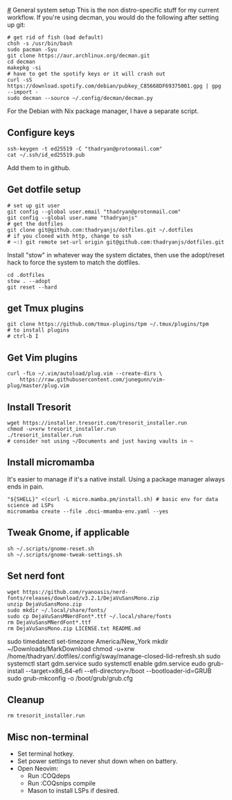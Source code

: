 [#](#) General system setup
This is the non distro-specific stuff for my current workflow. If you're using decman, you would do the following after setting up git:

```
# get rid of fish (bad default)
chsh -s /usr/bin/bash
sudo pacman -Syu
git clone https://aur.archlinux.org/decman.git
cd decman
makepkg -si
# have to get the spotify keys or it will crash out
curl -sS https://download.spotify.com/debian/pubkey_C85668DF69375001.gpg | gpg --import -
sudo decman --source ~/.config/decman/decman.py
```

For the Debian with Nix package manager, I have a separate script.

## Configure keys
```
ssh-keygen -t ed25519 -C "thadryan@protonmail.com"
cat ~/.ssh/id_ed25519.pub
```

Add them to in github.

## Get dotfile setup
```
# set up git user
git config --global user.email "thadryan@protonmail.com"
git config --global user.name "thadryanjs"
# get the dotfiles
git clone git@github.com:thadryanjs/dotfiles.git ~/.dotfiles
# if you cloned with http, change to ssh
# ~:) git remote set-url origin git@github.com:thadryanjs/dotfiles.git

```
Install "stow" in whatever way the system dictates, then use the adopt/reset hack to force the system to match the dotfiles.
```
cd .dotfiles
stow . --adopt
git reset --hard
```

## get Tmux plugins
```
git clone https://github.com/tmux-plugins/tpm ~/.tmux/plugins/tpm
# to install plugins
# ctrl-b I
```

## Get Vim plugins
```
curl -fLo ~/.vim/autoload/plug.vim --create-dirs \
    https://raw.githubusercontent.com/junegunn/vim-plug/master/plug.vim
```

## Install Tresorit
```
wget https://installer.tresorit.com/tresorit_installer.run
chmod -u+xrw tresorit_installer.run
./tresorit_installer.run
# consider not using ~/Documents and just having vaults in ~
```

## Install micromamba
It's easier to manage if it's a native install. Using a package manager always ends in pain.
```
"${SHELL}" <(curl -L micro.mamba.pm/install.sh) # basic env for data science ad LSPs
micromamba create --file .dsci-mmamba-env.yaml --yes
```

## Tweak Gnome, if applicable
```
sh ~/.scripts/gnome-reset.sh
sh ~/.scripts/gnome-tweak-settings.sh
```

## Set nerd font
```
wget https://github.com/ryanoasis/nerd-fonts/releases/download/v3.2.1/DejaVuSansMono.zip
unzip DejaVuSansMono.zip
sudo mkdir ~/.local/share/fonts/
sudo cp DejaVuSansMNerdFont*.ttf ~/.local/share/fonts
rm DejaVuSansMNerdFont*.ttf
rm DejaVuSansMono.zip LICENSE.txt README.md
```

sudo timedatectl set-timezone America/New_York
mkdir ~/Downloads/MarkDownload
chmod -u+xrw /home/thadryan/.dotfiles/.config/sway/manage-closed-lid-refresh.sh
sudo systemctl start gdm.service
sudo systemctl enable gdm.service
eudo grub-install --target=x86_64-efi --efi-directory=/boot --bootloader-id=GRUB
sudo grub-mkconfig -o /boot/grub/grub.cfg

## Cleanup
```
rm tresorit_installer.run
```

## Misc non-terminal
- Set terminal hotkey.
- Set power settings to never shut down when on battery.
- Open Neovim:
    - Run :COQdeps
    - Run :COQsnips compile
    - Mason to install LSPs if desired.
